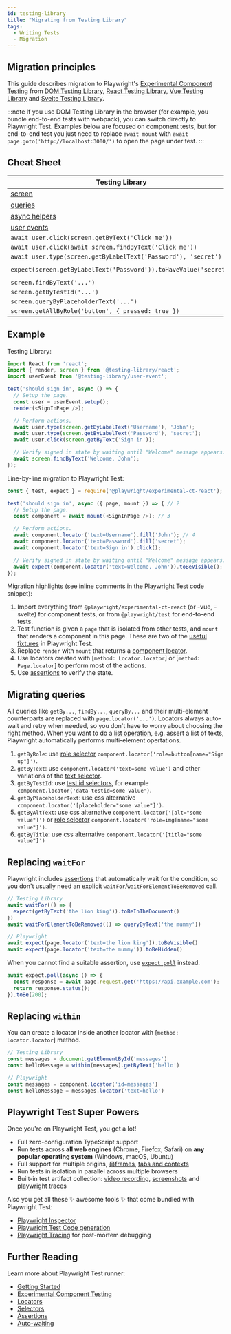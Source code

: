 ```yaml
---
id: testing-library
title: "Migrating from Testing Library"
tags:
  - Writing Tests
  - Migration
---
```


<!-- TOC -->

## Migration principles

This guide describes migration to Playwright's [Experimental Component Testing](./test-components) from [DOM Testing Library](https://testing-library.com/docs/dom-testing-library/intro/), [React Testing Library](https://testing-library.com/docs/react-testing-library/intro/), [Vue Testing Library](https://testing-library.com/docs/vue-testing-library/intro) and [Svelte Testing Library](https://testing-library.com/docs/svelte-testing-library/intro).

:::note
If you use DOM Testing Library in the browser (for example, you bundle end-to-end tests with webpack), you can switch directly to Playwright Test. Examples below are focused on component tests, but for end-to-end test you just need to replace `await mount` with `await page.goto('http://localhost:3000/')` to open the page under test.
:::

## Cheat Sheet

| Testing Library                                         | Playwright                                    |
|---------------------------------------------------------|-----------------------------------------------|
| [screen](https://testing-library.com/docs/queries/about#screen) | [page](./api/class-page) and [component](./api/class-locator) |
| [queries](https://testing-library.com/docs/queries/about) | [locators](./locators) |
| [async helpers](https://testing-library.com/docs/dom-testing-library/api-async) | [assertions](./test-assertions) |
| [user events](https://testing-library.com/docs/user-event/intro) | [actions](./api/class-locator) |
| `await user.click(screen.getByText('Click me'))`        | `await component.locator('text=Click me').click()` |
| `await user.click(await screen.findByText('Click me'))` | `await component.locator('text=Click me').click()` |
| `await user.type(screen.getByLabelText('Password'), 'secret')` | `await component.locator('text=Password').fill('secret')` |
| `expect(screen.getByLabelText('Password')).toHaveValue('secret')` | `await expect(component.locator('text=Password')).toHaveValue('secret')` |
| `screen.findByText('...')`                              | `component.locator('text=...')`                    |
| `screen.getByTestId('...')`                             | `component.locator('data-testid=...')`             |
| `screen.queryByPlaceholderText('...')`                  | `component.locator('[placeholder="..."]')`         |
| `screen.getAllByRole('button', { pressed: true })`      | `component.locator('role=button[pressed]')`        |

## Example

Testing Library:

```js
import React from 'react';
import { render, screen } from '@testing-library/react';
import userEvent from '@testing-library/user-event';

test('should sign in', async () => {
  // Setup the page.
  const user = userEvent.setup();
  render(<SignInPage />);

  // Perform actions.
  await user.type(screen.getByLabelText('Username'), 'John');
  await user.type(screen.getByLabelText('Password'), 'secret');
  await user.click(screen.getByText('Sign in'));

  // Verify signed in state by waiting until "Welcome" message appears.
  await screen.findByText('Welcome, John');
});
```

Line-by-line migration to Playwright Test:

```js
const { test, expect } = require('@playwright/experimental-ct-react'); // 1

test('should sign in', async ({ page, mount }) => { // 2
  // Setup the page.
  const component = await mount(<SignInPage />); // 3

  // Perform actions.
  await component.locator('text=Username').fill('John'); // 4
  await component.locator('text=Password').fill('secret');
  await component.locator('text=Sign in').click();

  // Verify signed in state by waiting until "Welcome" message appears.
  await expect(component.locator('text=Welcome, John')).toBeVisible(); // 5
});
```

Migration highlights (see inline comments in the Playwright Test code snippet):

1. Import everything from `@playwright/experimental-ct-react` (or -vue, -svelte) for component tests, or from `@playwright/test` for end-to-end tests.
1. Test function is given a `page` that is isolated from other tests, and `mount` that renders a component in this page. These are two of the [useful fixtures](./api/class-fixtures) in Playwright Test.
1. Replace `render` with `mount` that returns a [component locator](./locators).
1. Use locators created with [`method: Locator.locator`] or [`method: Page.locator`] to perform most of the actions.
1. Use [assertions](./test-assertions) to verify the state.

## Migrating queries

All queries like `getBy...`, `findBy...`, `queryBy...` and their multi-element counterparts are replaced with `page.locator('...')`. Locators always auto-wait and retry when needed, so you don't have to worry about choosing the right method. When you want to do a [list operation](./locators#lists), e.g. assert a list of texts, Playwright automatically performs multi-element opertations.

1. `getByRole`: use [role selector](./selectors#role-selector) `component.locator('role=button[name="Sign up"]')`.
1. `getByText`: use `component.locator('text=some value')` and other variations of the [text selector](./selectors#text-selector).
1. `getByTestId`: use [test id selectors](./selectors#id-data-testid-data-test-id-data-test-selectors), for example `component.locator('data-testid=some value')`.
1. `getByPlaceholderText`: use css alternative `component.locator('[placeholder="some value"]')`.
1. `getByAltText`: use css alternative `component.locator('[alt="some value"]')` or [role selector](./selectors#role-selector) `component.locator('role=img[name="some value"]')`.
1. `getByTitle`: use css alternative `component.locator('[title="some value"]')`

## Replacing `waitFor`

Playwright includes [assertions](./test-assertions) that automatically wait for the condition, so you don't usually need an explicit `waitFor`/`waitForElementToBeRemoved` call.

```js
// Testing Library
await waitFor(() => {
  expect(getByText('the lion king')).toBeInTheDocument()
})
await waitForElementToBeRemoved(() => queryByText('the mummy'))

// Playwright
await expect(page.locator('text=the lion king')).toBeVisible()
await expect(page.locator('text=the mummy')).toBeHidden()
```

When you cannot find a suitable assertion, use [`expect.poll`](./test-assertions#polling) instead.

```js
await expect.poll(async () => {
  const response = await page.request.get('https://api.example.com');
  return response.status();
}).toBe(200);
```

## Replacing `within`

You can create a locator inside another locator with [`method: Locator.locator`] method.

```js
// Testing Library
const messages = document.getElementById('messages')
const helloMessage = within(messages).getByText('hello')

// Playwright
const messages = component.locator('id=messages')
const helloMessage = messages.locator('text=hello')
```

## Playwright Test Super Powers

Once you're on Playwright Test, you get a lot!

- Full zero-configuration TypeScript support
- Run tests across **all web engines** (Chrome, Firefox, Safari) on **any popular operating system** (Windows, macOS, Ubuntu)
- Full support for multiple origins, [(i)frames](./api/class-frame), [tabs and contexts](./pages)
- Run tests in isolation in parallel across multiple browsers
- Built-in test artifact collection: [video recording](./test-configuration#record-video), [screenshots](./test-configuration#automatic-screenshots) and [playwright traces](./test-configuration#record-test-trace)

Also you get all these ✨ awesome tools ✨ that come bundled with Playwright Test:
- [Playwright Inspector](./debug.md)
- [Playwright Test Code generation](./auth#code-generation)
- [Playwright Tracing](./trace-viewer) for post-mortem debugging

## Further Reading

Learn more about Playwright Test runner:

- [Getting Started](./intro)
- [Experimental Component Testing](./test-components)
- [Locators](./api/class-locator)
- [Selectors](./selectors)
- [Assertions](./test-assertions)
- [Auto-waiting](./actionability)
